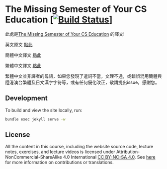 # The Missing Semester of Your CS Education [[![Build Status](https://travis-ci.com/missing-semester/missing-semester.svg?branch=master)](https://travis-ci.com/missing-semester/missing-semester)]

此處是[The Missing Semester of Your CS Education](https://github.com/missing-semester) 的譯文!

英文原文 [點此](https://missing.csail.mit.edu/)

簡體中文譯文 [點此](https://missing-semester-cn.github.io/)

繁體中文譯文 [點此](https://missing-semester-zh-hant.github.io/)

繁體中文並非譯者的母語，如果您發現了遣詞不當，文理不通，或錯誤混用簡體與陸港澳台繁體及日文漢字字符等，或有任何優化改正，敬請提出issue，感謝您。

## Development

To build and view the site locally, run:

```bash
bundle exec jekyll serve -w
```

## License

All the content in this course, including the website source code, lecture notes, exercises, and lecture videos is licensed under Attribution-NonCommercial-ShareAlike 4.0 International [CC BY-NC-SA 4.0](https://creativecommons.org/licenses/by-nc-sa/4.0/). See [here](https://missing.csail.mit.edu/license) for more information on contributions or translations.
